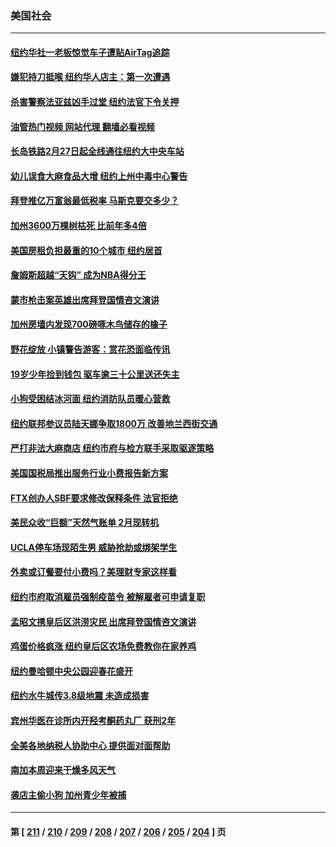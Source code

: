 ### 美国社会
---
#### [纽约华社一老板惊觉车子遭贴AirTag追踪](../../pages/ncid1078160/n13925928.md?02092045) 
#### [嫌犯持刀抵喉 纽约华人店主：第一次遭遇](../../pages/ncid1078160/n13925926.md?02092045) 
#### [杀害警察法亚兹凶手过堂 纽约法官下令关押](../../pages/ncid1078160/n13925915.md?02092045) 
#### [油管热门视频 网站代理 翻墙必看视频](http://138.2.39.72:81/youtube.html?epic-marker?02092045)
#### [长岛铁路2月27日起全线通往纽约大中央车站](../../pages/ncid1078160/n13925962.md?02092045) 
#### [幼儿误食大麻食品大增 纽约上州中毒中心警告](../../pages/ncid1078160/n13926005.md?02092045) 
#### [拜登推亿万富翁最低税率 马斯克要交多少？](../../pages/ncid1078160/n13925901.md?02092045) 
#### [加州3600万棵树枯死 比前年多4倍](../../pages/ncid1078160/n13925942.md?02092045) 
#### [美国房租负担最重的10个城市 纽约居首](../../pages/ncid1078160/n13925800.md?02092045) 
#### [詹姆斯超越“天钩” 成为NBA得分王](../../pages/ncid1078160/n13925835.md?02092045) 
#### [蒙市枪击案英雄出席拜登国情咨文演讲](../../pages/ncid1078160/n13925830.md?02092045) 
#### [加州房墙内发现700磅啄木鸟储存的橡子](../../pages/ncid1078160/n13925825.md?02092045) 
#### [野花绽放 小镇警告游客：赏花恐面临传讯](../../pages/ncid1078160/n13925799.md?02092045) 
#### [19岁少年捡到钱包 驱车逾三十公里送还失主](../../pages/ncid1078160/n13925171.md?02092045) 
#### [小狗受困结冰河面 纽约消防队员暖心营救](../../pages/ncid1078160/n13925197.md?02092045) 
#### [纽约联邦参议员陆天娜争取1800万 改善地兰西街交通](../../pages/ncid1078160/n13925085.md?02092045) 
#### [严打非法大麻商店 纽约市府与检方联手采取驱逐策略](../../pages/ncid1078160/n13925097.md?02092045) 
#### [美国国税局推出服务行业小费报告新方案](../../pages/ncid1078160/n13925126.md?02092045) 
#### [FTX创办人SBF要求修改保释条件 法官拒绝](../../pages/ncid1078160/n13924846.md?02092045) 
#### [美民众收“巨额”天然气账单 2月现转机](../../pages/ncid1078160/n13924992.md?02092045) 
#### [UCLA停车场现陌生男 威胁抢劫或绑架学生](../../pages/ncid1078160/n13924885.md?02092045) 
#### [外卖或订餐要付小费吗？美理财专家这样看](../../pages/ncid1078160/n13924298.md?02092045) 
#### [纽约市府取消雇员强制疫苗令 被解雇者可申请复职](../../pages/ncid1078160/n13924329.md?02092045) 
#### [孟昭文携皇后区洪涝灾民 出席拜登国情咨文演讲](../../pages/ncid1078160/n13924322.md?02092045) 
#### [鸡蛋价格疯涨 纽约皇后区农场免费教你在家养鸡](../../pages/ncid1078160/n13924327.md?02092045) 
#### [纽约曼哈顿中央公园迎春花盛开](../../pages/ncid1078160/n13924316.md?02092045) 
#### [纽约水牛城传3.8级地震 未造成损害](../../pages/ncid1078160/n13924318.md?02092045) 
#### [宾州华医在诊所内开羟考酮药丸厂 获刑2年](../../pages/ncid1078160/n13924324.md?02092045) 
#### [全美各地纳税人协助中心 提供面对面帮助](../../pages/ncid1078160/n13924348.md?02092045) 
#### [南加本周迎来干燥多风天气](../../pages/ncid1078160/n13924367.md?02092045) 
#### [袭店主偷小狗 加州青少年被捕](../../pages/ncid1078160/n13924365.md?02092045) 

---
#### 第 [ [211](./211.md?02092045) / [210](./210.md?02092045) / [209](./209.md?02092045) / [208](./208.md?02092045) / [207](./207.md?02092045) / [206](./206.md?02092045) / [205](./205.md?02092045) / [204](./204.md?02092045) ] 页

